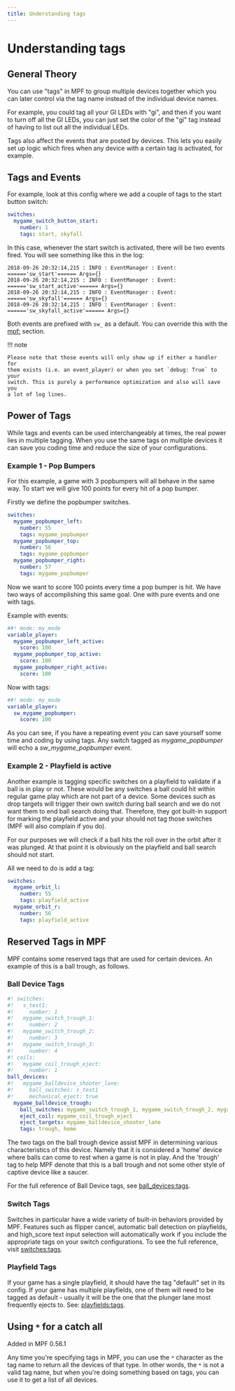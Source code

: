 ```yaml
---
title: Understanding tags
---
```


# Understanding tags

## General Theory

You can use "tags" in MPF to group multiple devices together which you can
later control via the tag name instead of the individual device names.

For example, you could tag all your GI LEDs with "gi", and then if you want
to turn off all the GI LEDs, you can just set the color of the "gi" tag instead
of having to list out all the individual LEDs.

Tags also affect the events that are posted by devices. This lets you easily set
up logic which fires when any device with a certain tag is activated, for example.

## Tags and Events

For example, look at this config where we add a couple of tags to the start button switch:

``` yaml
switches:
  mygame_switch_button_start:
    number: 1
    tags: start, skyfall
```

In this case, whenever the start switch is activated, there will be two
events fired. You will see something like this in the log:

``` console
2018-09-26 20:32:14,215 : INFO : EventManager : Event: ======'sw_start'====== Args={}
2018-09-26 20:32:14,215 : INFO : EventManager : Event: ======'sw_start_active'====== Args={}
2018-09-26 20:32:14,215 : INFO : EventManager : Event: ======'sw_skyfall'====== Args={}
2018-09-26 20:32:14,215 : INFO : EventManager : Event: ======'sw_skyfall_active'====== Args={}
```

Both events are prefixed with `sw_` as a default. You can override this
with the [mpf:](../mpf.md) section.

!!! note

    Please note that those events will only show up if either a handler for
    them exists (i.e. an event_player) or when you set `debug: True` to your
    switch. This is purely a performance optimization and also will save you
    a lot of log lines.

## Power of Tags

While tags and events can be used interchangeably at times, the real
power lies in multiple tagging. When you use the same tags on multiple
devices it can save you coding time and reduce the size of your
configurations.

### Example 1 - Pop Bumpers

For this example, a game with 3 popbumpers will all behave in the same
way. To start we will give 100 points for every hit of a pop bumper.

Firstly we define the popbumper switches.

``` yaml
switches:
  mygame_popbumper_left:
    number: 55
    tags: mygame_popbumper
  mygame_popbumper_top:
    number: 56
    tags: mygame_popbumper
  mygame_popbumper_right:
    number: 57
    tags: mygame_popbumper
```

Now we want to score 100 points every time a pop bumper is hit. We have
two ways of accomplishing this same goal. One with pure events and one
with tags.

Example with events:

``` yaml
##! mode: my_mode
variable_player:
  mygame_popbumper_left_active:
    score: 100
  mygame_popbumper_top_active:
    score: 100
  mygame_popbumper_right_active:
    score: 100
```

Now with tags:

``` yaml
##! mode: my_mode
variable_player:
  sw_mygame_popbumper:
    score: 100
```

As you can see, if you have a repeating event you can save yourself some
time and coding by using tags. Any switch tagged as *mygame_popbumper*
will echo a *sw_mygame_popbumper* event.

### Example 2 - Playfield is active

Another example is tagging specific switches on a playfield to validate
if a ball is in play or not. These would be any switches a ball could
hit within regular game play which are not part of a device. Some
devices such as drop targets will trigger their own switch during ball
search and we do not want them to end ball search doing that. Therefore,
they got built-in support for marking the playfield active and your
should not tag those switches (MPF will also complain if you do).

For our purposes we will check if a ball hits the roll over in the orbit
after it was plunged. At that point it is obviously on the playfield and
ball search should not start.

All we need to do is add a tag:

``` yaml
switches:
  mygame_orbit_l:
    number: 55
    tags: playfield_active
  mygame_orbit_r:
    number: 56
    tags: playfield_active
```

## Reserved Tags in MPF

MPF contains some reserved tags that are used for certain devices. An
example of this is a ball trough, as follows.

### Ball Device Tags

``` yaml
#! switches:
#!   s_test1:
#!     number: 1
#!   mygame_switch_trough_1:
#!     number: 2
#!   mygame_switch_trough_2:
#!     number: 3
#!   mygame_switch_trough_3:
#!     number: 4
#! coils:
#!   mygame_coil_trough_eject:
#!     number: 1
ball_devices:
#!   mygame_balldevice_shooter_lane:
#!     ball_switches: s_test1
#!     mechanical_eject: true
  mygame_balldevice_trough:
    ball_switches: mygame_switch_trough_1, mygame_switch_trough_2, mygame_switch_trough_3
    eject_coil: mygame_coil_trough_eject
    eject_targets: mygame_balldevice_shooter_lane
    tags: trough, home
```

The two tags on the ball trough device assist MPF in determining various
characteristics of this device. Namely that it is considered a 'home'
device where balls can come to rest when a game is not in play. And the
'trough' tag to help MPF denote that this is a ball trough and not
some other style of captive device like a saucer.

For the full reference of Ball Device tags, see [ball_devices:tags](../ball_devices.md#tags).

### Switch Tags

Switches in particular have a wide variety of built-in behaviors provided by MPF.
Features such as flipper cancel, automatic ball detection on playfields,
and high_score text input selection will automatically work
if you include the appropriate tags on your switch configurations.
To see the full reference, visit [switches:tags](../switches.md#tags).

### Playfield Tags

If your game has a single playfield, it should have the tag "default" set in its config.
If your game has multiple playfields, one of them will need to be tagged as default -
usually it will be the one that the plunger lane most frequently ejects to.
See: [playfields:tags](../playfields.md#tags).


## Using `*` for a catch all

Added in MPF 0.56.1

Any time you're specifying tags in MPF, you can use the `*` character as
the tag name to return all the devices of that type. In other words, the
`*` is not a valid tag name, but when you're doing something based on tags,
you can use it to get a list of all devices.
